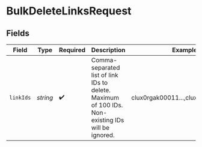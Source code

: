 # BulkDeleteLinksRequest


## Fields

| Field                                                                                             | Type                                                                                              | Required                                                                                          | Description                                                                                       | Example                                                                                           |
| ------------------------------------------------------------------------------------------------- | ------------------------------------------------------------------------------------------------- | ------------------------------------------------------------------------------------------------- | ------------------------------------------------------------------------------------------------- | ------------------------------------------------------------------------------------------------- |
| `linkIds`                                                                                         | *string*                                                                                          | :heavy_check_mark:                                                                                | Comma-separated list of link IDs to delete. Maximum of 100 IDs. Non-existing IDs will be ignored. | clux0rgak00011...,clux0rgak00022...                                                               |